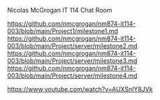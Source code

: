 Nicolas McGrogan
IT 114
Chat Room

https://github.com/nmcgrogan/nm874-it114-003/blob/main/Project1/milestone1.md
https://github.com/nmcgrogan/nm874-it114-003/blob/main/Project/server/milestone2.md
https://github.com/nmcgrogan/nm874-it114-003/blob/main/Project/server/milestone3.md
https://github.com/nmcgrogan/nm874-it114-003/blob/main/Project/server/milestone4.md

https://www.youtube.com/watch?v=AUXSnlY8JVk
